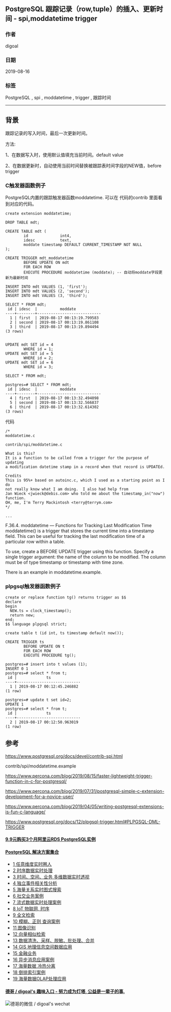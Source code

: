 ## PostgreSQL 跟踪记录（row,tuple）的插入、更新时间 - spi,moddatetime trigger       
                      
### 作者                      
digoal                      
                      
### 日期                      
2019-08-16                     
                      
### 标签                      
PostgreSQL , spi , moddatetime , trigger , 跟踪时间      
                      
----                      
                      
## 背景             
跟踪记录的写入时间，最后一次更新时间。    
    
方法:    
    
1、在数据写入时，使用默认值填充当前时间。default value    
    
2、在数据更新时，自动使用当前时间替换被跟踪表时间字段的NEW值，before trigger    
    
### C触发器函数例子    
PostgreSQL内置的跟踪触发器函数moddatetime. 可以在 代码的contrib  里面看到对应的代码。    
    
```    
create extension moddatetime;    
    
DROP TABLE mdt;    
    
CREATE TABLE mdt (    
        id              int4,    
        idesc           text,    
        moddate timestamp DEFAULT CURRENT_TIMESTAMP NOT NULL    
);    
    
CREATE TRIGGER mdt_moddatetime    
        BEFORE UPDATE ON mdt    
        FOR EACH ROW    
        EXECUTE PROCEDURE moddatetime (moddate); -- 自动将moddate字段更新为最新时间    
    
INSERT INTO mdt VALUES (1, 'first');    
INSERT INTO mdt VALUES (2, 'second');    
INSERT INTO mdt VALUES (3, 'third');    
    
SELECT * FROM mdt;    
 id | idesc  |          moddate               
----+--------+----------------------------    
  1 | first  | 2019-08-17 00:13:19.799583    
  2 | second | 2019-08-17 00:13:19.861108    
  3 | third  | 2019-08-17 00:13:19.894494    
(3 rows)    
    
    
UPDATE mdt SET id = 4    
        WHERE id = 1;    
UPDATE mdt SET id = 5    
        WHERE id = 2;    
UPDATE mdt SET id = 6    
        WHERE id = 3;    
    
SELECT * FROM mdt;    
    
postgres=# SELECT * FROM mdt;    
 id | idesc  |          moddate               
----+--------+----------------------------    
  4 | first  | 2019-08-17 00:13:32.494098    
  5 | second | 2019-08-17 00:13:32.566837    
  6 | third  | 2019-08-17 00:13:32.614302    
(3 rows)    
```    
    
代码    
    
```  
/*  
moddatetime.c  
  
contrib/spi/moddatetime.c  
  
What is this?  
It is a function to be called from a trigger for the purpose of updating  
a modification datetime stamp in a record when that record is UPDATEd.  
  
Credits  
This is 95%+ based on autoinc.c, which I used as a starting point as I do  
not really know what I am doing.  I also had help from  
Jan Wieck <jwieck@debis.com> who told me about the timestamp_in("now") function.  
OH, me, I'm Terry Mackintosh <terry@terrym.com>  
*/  
  
...  
```  
    
F.36.4. moddatetime — Functions for Tracking Last Modification Time  
moddatetime() is a trigger that stores the current time into a timestamp field. This can be useful for tracking the last modification time of a particular row within a table.  
  
To use, create a BEFORE UPDATE trigger using this function. Specify a single trigger argument: the name of the column to be modified. The column must be of type timestamp or timestamp with time zone.  
  
There is an example in moddatetime.example.  
    
### plpgsql触发器函数例子  
    
```    
create or replace function tg() returns trigger as $$    
declare     
begin    
  NEW.ts = clock_timestamp();    
  return new;    
end;    
$$ language plpgsql strict;    
    
create table t (id int, ts timestamp default now());    
    
CREATE TRIGGER ts    
        BEFORE UPDATE ON t    
        FOR EACH ROW    
        EXECUTE PROCEDURE tg();    
    
postgres=# insert into t values (1);    
INSERT 0 1    
postgres=# select * from t;    
 id |             ts                 
----+----------------------------    
  1 | 2019-08-17 00:12:45.246882    
(1 row)    
    
postgres=# update t set id=2;    
UPDATE 1    
postgres=# select * from t;    
 id |             ts                 
----+----------------------------    
  2 | 2019-08-17 00:12:50.963019    
(1 row)    
```    
    
## 参考    
https://www.postgresql.org/docs/devel/contrib-spi.html    
    
contrib/spi/moddatetime.example    
      
https://www.percona.com/blog/2019/08/15/faster-lightweight-trigger-function-in-c-for-postgresql/    
    
https://www.percona.com/blog/2019/07/31/postgresql-simple-c-extension-development-for-a-novice-user/    
    
https://www.percona.com/blog/2019/04/05/writing-postgresql-extensions-is-fun-c-language/    
    
https://www.postgresql.org/docs/12/plpgsql-trigger.html#PLPGSQL-DML-TRIGGER    
      
    
  
  
  
  
  
  
  
  
  
  
  
  
  
  
  
  
  
  
  
  
  
  
  
  
  
  
  
  
  
  
  
  
  
  
  
  
  
  
  
  
  
#### [9.9元购买3个月阿里云RDS PostgreSQL实例](https://www.aliyun.com/database/postgresqlactivity "57258f76c37864c6e6d23383d05714ea")
  
  
#### [PostgreSQL 解决方案集合](https://yq.aliyun.com/topic/118 "40cff096e9ed7122c512b35d8561d9c8")
- [1 任意维度实时圈人](https://yq.aliyun.com/topic/118 "40cff096e9ed7122c512b35d8561d9c8")
- [2 时序数据实时处理](https://yq.aliyun.com/topic/118 "40cff096e9ed7122c512b35d8561d9c8")
- [3 时间、空间、业务 多维数据实时透视](https://yq.aliyun.com/topic/118 "40cff096e9ed7122c512b35d8561d9c8")
- [4 独立事件相关性分析](https://yq.aliyun.com/topic/118 "40cff096e9ed7122c512b35d8561d9c8")
- [5 海量关系实时图式搜索](https://yq.aliyun.com/topic/118 "40cff096e9ed7122c512b35d8561d9c8")
- [6 社交业务案例](https://yq.aliyun.com/topic/118 "40cff096e9ed7122c512b35d8561d9c8")
- [7 流式数据实时处理案例](https://yq.aliyun.com/topic/118 "40cff096e9ed7122c512b35d8561d9c8")
- [8 IoT 物联网, 时序](https://yq.aliyun.com/topic/118 "40cff096e9ed7122c512b35d8561d9c8")
- [9 全文检索](https://yq.aliyun.com/topic/118 "40cff096e9ed7122c512b35d8561d9c8")
- [10 模糊、正则 查询案例](https://yq.aliyun.com/topic/118 "40cff096e9ed7122c512b35d8561d9c8")
- [11 图像识别](https://yq.aliyun.com/topic/118 "40cff096e9ed7122c512b35d8561d9c8")
- [12 向量相似检索](https://yq.aliyun.com/topic/118 "40cff096e9ed7122c512b35d8561d9c8")
- [13 数据清洗、采样、脱敏、批处理、合并](https://yq.aliyun.com/topic/118 "40cff096e9ed7122c512b35d8561d9c8")
- [14 GIS 地理信息空间数据应用](https://yq.aliyun.com/topic/118 "40cff096e9ed7122c512b35d8561d9c8")
- [15 金融业务](https://yq.aliyun.com/topic/118 "40cff096e9ed7122c512b35d8561d9c8")
- [16 异步消息应用案例](https://yq.aliyun.com/topic/118 "40cff096e9ed7122c512b35d8561d9c8")
- [17 海量数据 冷热分离](https://yq.aliyun.com/topic/118 "40cff096e9ed7122c512b35d8561d9c8")
- [18 倒排索引案例](https://yq.aliyun.com/topic/118 "40cff096e9ed7122c512b35d8561d9c8")
- [19 海量数据OLAP处理应用](https://yq.aliyun.com/topic/118 "40cff096e9ed7122c512b35d8561d9c8")
  
  
#### [德哥 / digoal's 趣味入口 - 努力成为灯塔, 公益是一辈子的事.](https://github.com/digoal/blog/blob/master/README.md "22709685feb7cab07d30f30387f0a9ae")
  
  
![德哥的微信 / digoal's wechat](../pic/digoal_weixin.jpg "f7ad92eeba24523fd47a6e1a0e691b59")
  
